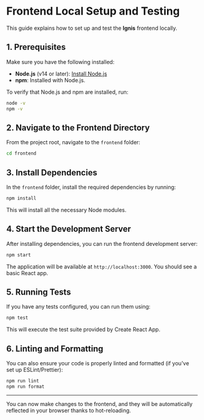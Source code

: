 # Frontend Local Setup and Testing

This guide explains how to set up and test the **Ignis** frontend locally.

## **1. Prerequisites**

Make sure you have the following installed:
- **Node.js** (v14 or later): [Install Node.js](https://nodejs.org/)
- **npm**: Installed with Node.js.

To verify that Node.js and npm are installed, run:
```bash
node -v
npm -v
```

## **2. Navigate to the Frontend Directory**

From the project root, navigate to the `frontend` folder:

```bash
cd frontend
```

## **3. Install Dependencies**

In the `frontend` folder, install the required dependencies by running:

```bash
npm install
```

This will install all the necessary Node modules.

## **4. Start the Development Server**

After installing dependencies, you can run the frontend development server:

```bash
npm start
```

The application will be available at `http://localhost:3000`. You should see a basic React app.

## **5. Running Tests**

If you have any tests configured, you can run them using:

```bash
npm test
```

This will execute the test suite provided by Create React App.

## **6. Linting and Formatting**

You can also ensure your code is properly linted and formatted (if you've set up ESLint/Prettier):

```bash
npm run lint
npm run format
```

---

You can now make changes to the frontend, and they will be automatically reflected in your browser thanks to hot-reloading.
